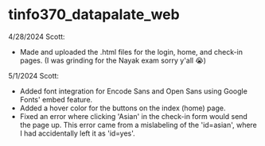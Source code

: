 # tinfo370_datapalate_web

4/28/2024
Scott:
- Made and uploaded the .html files for the login, home, and check-in pages. (I was grinding for the Nayak exam sorry y'all 😭)

5/1/2024
Scott:
- Added font integration for Encode Sans and Open Sans using Google Fonts' embed feature.
- Added a hover color for the buttons on the index (home) page.
- Fixed an error where clicking 'Asian' in the check-in form would send the page up. This error came from a mislabeling of the 'id=asian', where I had accidentally left it as 'id=yes'.
